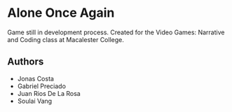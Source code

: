 # Alone Once Again

Game still in development process. Created for the Video Games: Narrative and Coding class at Macalester College.

## Authors

* Jonas Costa
* Gabriel Preciado
* Juan Rios De La Rosa
* Soulai Vang
